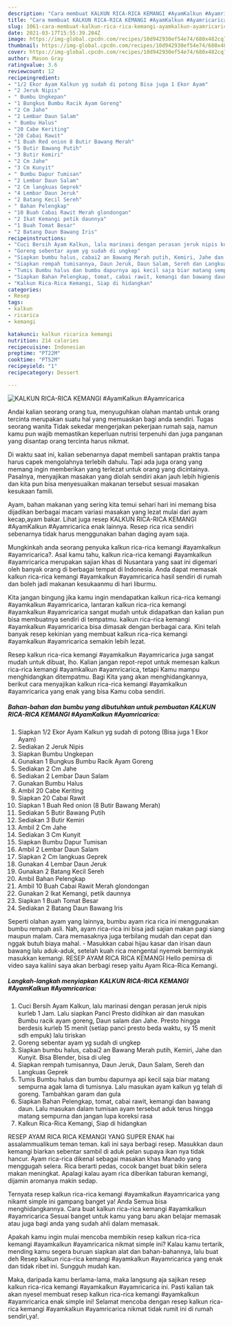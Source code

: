 ```yaml
---
description: "Cara membuat KALKUN RICA-RICA KEMANGI #AyamKalkun #Ayamricarica yang lezat Untuk Jualan"
title: "Cara membuat KALKUN RICA-RICA KEMANGI #AyamKalkun #Ayamricarica yang lezat Untuk Jualan"
slug: 1061-cara-membuat-kalkun-rica-rica-kemangi-ayamkalkun-ayamricarica-yang-lezat-untuk-jualan
date: 2021-03-17T15:55:39.204Z
image: https://img-global.cpcdn.com/recipes/10d942930ef54e74/680x482cq70/kalkun-rica-rica-kemangi-ayamkalkun-ayamricarica-foto-resep-utama.jpg
thumbnail: https://img-global.cpcdn.com/recipes/10d942930ef54e74/680x482cq70/kalkun-rica-rica-kemangi-ayamkalkun-ayamricarica-foto-resep-utama.jpg
cover: https://img-global.cpcdn.com/recipes/10d942930ef54e74/680x482cq70/kalkun-rica-rica-kemangi-ayamkalkun-ayamricarica-foto-resep-utama.jpg
author: Mason Gray
ratingvalue: 3.6
reviewcount: 12
recipeingredient:
- "1/2 Ekor Ayam Kalkun yg sudah di potong Bisa juga 1 Ekor Ayam"
- "2 Jeruk Nipis"
- " Bumbu Ungkepan"
- "1 Bungkus Bumbu Racik Ayam Goreng"
- "2 Cm Jahe"
- "2 Lembar Daun Salam"
- " Bumbu Halus"
- "20 Cabe Keriting"
- "20 Cabai Rawit"
- "1 Buah Red onion 8 Butir Bawang Merah"
- "5 Butir Bawang Putih"
- "3 Butir Kemiri"
- "2 Cm Jahe"
- "3 Cm Kunyit"
- " Bumbu Dapur Tumisan"
- "2 Lembar Daun Salam"
- "2 Cm langkuas Geprek"
- "4 Lembar Daun Jeruk"
- "2 Batang Kecil Sereh"
- " Bahan Pelengkap"
- "10 Buah Cabai Rawit Merah glondongan"
- "2 Ikat Kemangi petik daunnya"
- "1 Buah Tomat Besar"
- "2 Batang Daun Bawang Iris"
recipeinstructions:
- "Cuci Bersih Ayam Kalkun, lalu marinasi dengan perasan jeruk nipis kurleb 1 Jam. Lalu siapkan Panci Presto didihkan air dan masukan Bumbu racik ayam goreng, Daun salam dan Jahe. Presto hingga berdesis kurleb 15 menit (setiap panci presto beda waktu, sy 15 menit sdh empuk) lalu tiriskan"
- "Goreng sebentar ayam yg sudah di ungkep"
- "Siapkan bumbu halus, cabai2 an Bawang Merah putih, Kemiri, Jahe dan Kunyit. Bisa Blender, bisa di uleg"
- "Siapkan rempah tumisannya, Daun Jeruk, Daun Salam, Sereh dan Langkuas Geprek"
- "Tumis Bumbu halus dan bumbu dapurnya api kecil saja biar matang sempurna agak lama di tumisnya. Lalu masukan ayam kalkun yg telah di goreng. Tambahkan garam dan gula"
- "Siapkan Bahan Pelengkap, tomat, cabai rawit, kemangi dan bawang daun. Lalu masukan dalam tumisan ayam tersebut aduk terus hingga matang sempurna dan jangan lupa koreksi rasa"
- "Kalkun Rica-Rica Kemangi, Siap di hidangkan"
categories:
- Resep
tags:
- kalkun
- ricarica
- kemangi

katakunci: kalkun ricarica kemangi 
nutrition: 214 calories
recipecuisine: Indonesian
preptime: "PT22M"
cooktime: "PT52M"
recipeyield: "1"
recipecategory: Dessert

---
```



![KALKUN RICA-RICA KEMANGI #AyamKalkun #Ayamricarica](https://img-global.cpcdn.com/recipes/10d942930ef54e74/680x482cq70/kalkun-rica-rica-kemangi-ayamkalkun-ayamricarica-foto-resep-utama.jpg)

Andai kalian seorang orang tua, menyuguhkan olahan mantab untuk orang tercinta merupakan suatu hal yang memuaskan bagi anda sendiri. Tugas seorang  wanita Tidak sekedar mengerjakan pekerjaan rumah saja, namun kamu pun wajib memastikan keperluan nutrisi terpenuhi dan juga panganan yang disantap orang tercinta harus nikmat.

Di waktu  saat ini, kalian sebenarnya dapat membeli santapan praktis tanpa harus capek mengolahnya terlebih dahulu. Tapi ada juga orang yang memang ingin memberikan yang terlezat untuk orang yang dicintainya. Pasalnya, menyajikan masakan yang diolah sendiri akan jauh lebih higienis dan kita pun bisa menyesuaikan makanan tersebut sesuai masakan kesukaan famili. 

Ayam, bahan makanan yang sering kita temui sehari hari ini memang bisa dijadikan berbagai macam variasi masakan yang lezat mulai dari ayam kecap,ayam bakar. Lihat juga resep KALKUN RICA-RICA KEMANGI #AyamKalkun #Ayamricarica enak lainnya. Resep rica rica sendiri sebenarnya tidak harus menggunakan bahan daging ayam saja.

Mungkinkah anda seorang penyuka kalkun rica-rica kemangi #ayamkalkun #ayamricarica?. Asal kamu tahu, kalkun rica-rica kemangi #ayamkalkun #ayamricarica merupakan sajian khas di Nusantara yang saat ini digemari oleh banyak orang di berbagai tempat di Indonesia. Anda dapat memasak kalkun rica-rica kemangi #ayamkalkun #ayamricarica hasil sendiri di rumah dan boleh jadi makanan kesukaanmu di hari liburmu.

Kita jangan bingung jika kamu ingin mendapatkan kalkun rica-rica kemangi #ayamkalkun #ayamricarica, lantaran kalkun rica-rica kemangi #ayamkalkun #ayamricarica sangat mudah untuk didapatkan dan kalian pun bisa membuatnya sendiri di tempatmu. kalkun rica-rica kemangi #ayamkalkun #ayamricarica bisa dimasak dengan berbagai cara. Kini telah banyak resep kekinian yang membuat kalkun rica-rica kemangi #ayamkalkun #ayamricarica semakin lebih lezat.

Resep kalkun rica-rica kemangi #ayamkalkun #ayamricarica juga sangat mudah untuk dibuat, lho. Kalian jangan repot-repot untuk memesan kalkun rica-rica kemangi #ayamkalkun #ayamricarica, tetapi Kamu mampu menghidangkan ditempatmu. Bagi Kita yang akan menghidangkannya, berikut cara menyajikan kalkun rica-rica kemangi #ayamkalkun #ayamricarica yang enak yang bisa Kamu coba sendiri.

<!--inarticleads1-->

##### Bahan-bahan dan bumbu yang dibutuhkan untuk pembuatan KALKUN RICA-RICA KEMANGI #AyamKalkun #Ayamricarica:

1. Siapkan 1/2 Ekor Ayam Kalkun yg sudah di potong (Bisa juga 1 Ekor Ayam)
1. Sediakan 2 Jeruk Nipis
1. Siapkan  Bumbu Ungkepan
1. Gunakan 1 Bungkus Bumbu Racik Ayam Goreng
1. Sediakan 2 Cm Jahe
1. Sediakan 2 Lembar Daun Salam
1. Gunakan  Bumbu Halus
1. Ambil 20 Cabe Keriting
1. Siapkan 20 Cabai Rawit
1. Siapkan 1 Buah Red onion (8 Butir Bawang Merah)
1. Sediakan 5 Butir Bawang Putih
1. Sediakan 3 Butir Kemiri
1. Ambil 2 Cm Jahe
1. Sediakan 3 Cm Kunyit
1. Siapkan  Bumbu Dapur Tumisan
1. Ambil 2 Lembar Daun Salam
1. Siapkan 2 Cm langkuas Geprek
1. Gunakan 4 Lembar Daun Jeruk
1. Gunakan 2 Batang Kecil Sereh
1. Ambil  Bahan Pelengkap
1. Ambil 10 Buah Cabai Rawit Merah glondongan
1. Gunakan 2 Ikat Kemangi, petik daunnya
1. Siapkan 1 Buah Tomat Besar
1. Sediakan 2 Batang Daun Bawang Iris


Seperti olahan ayam yang lainnya, bumbu ayam rica rica ini menggunakan bumbu rempah asli. Nah, ayam rica-rica ini bisa jadi sajian makan pagi siang maupun malam. Cara memasaknya juga terbilang mudah dan cepat dan nggak butuh biaya mahal. - Masukkan cabai hijau kasar dan irisan daun bawang lalu aduk-aduk, setelah kuah rica mengental nyemek berminyak masukkan kemangi. RESEP AYAM RICA RICA KEMANGI Hello pemirsa di video saya kaliini saya akan berbagi resep yaitu Ayam Rica-Rica Kemangi. 

<!--inarticleads2-->

##### Langkah-langkah menyiapkan KALKUN RICA-RICA KEMANGI #AyamKalkun #Ayamricarica:

1. Cuci Bersih Ayam Kalkun, lalu marinasi dengan perasan jeruk nipis kurleb 1 Jam. Lalu siapkan Panci Presto didihkan air dan masukan Bumbu racik ayam goreng, Daun salam dan Jahe. Presto hingga berdesis kurleb 15 menit (setiap panci presto beda waktu, sy 15 menit sdh empuk) lalu tiriskan
1. Goreng sebentar ayam yg sudah di ungkep
1. Siapkan bumbu halus, cabai2 an Bawang Merah putih, Kemiri, Jahe dan Kunyit. Bisa Blender, bisa di uleg
1. Siapkan rempah tumisannya, Daun Jeruk, Daun Salam, Sereh dan Langkuas Geprek
1. Tumis Bumbu halus dan bumbu dapurnya api kecil saja biar matang sempurna agak lama di tumisnya. Lalu masukan ayam kalkun yg telah di goreng. Tambahkan garam dan gula
1. Siapkan Bahan Pelengkap, tomat, cabai rawit, kemangi dan bawang daun. Lalu masukan dalam tumisan ayam tersebut aduk terus hingga matang sempurna dan jangan lupa koreksi rasa
1. Kalkun Rica-Rica Kemangi, Siap di hidangkan


RESEP AYAM RICA RICA KEMANGI YANG SUPER ENAK hai assalammualikum teman teman. kali ini saya berbagi resep. Masukkan daun kemangi biarkan sebentar sambil di aduk pelan supaya ikan nya tidak hancur. Ayam rica-rica dikenal sebagai masakan khas Manado yang menggugah selera. Rica berarti pedas, cocok banget buat bikin selera makan meningkat. Apalagi kalau ayam rica diberikan taburan kemangi, dijamin aromanya makin sedap. 

Ternyata resep kalkun rica-rica kemangi #ayamkalkun #ayamricarica yang nikamt simple ini gampang banget ya! Anda Semua bisa menghidangkannya. Cara buat kalkun rica-rica kemangi #ayamkalkun #ayamricarica Sesuai banget untuk kamu yang baru akan belajar memasak atau juga bagi anda yang sudah ahli dalam memasak.

Apakah kamu ingin mulai mencoba membikin resep kalkun rica-rica kemangi #ayamkalkun #ayamricarica nikmat simple ini? Kalau kamu tertarik, mending kamu segera buruan siapkan alat dan bahan-bahannya, lalu buat deh Resep kalkun rica-rica kemangi #ayamkalkun #ayamricarica yang enak dan tidak ribet ini. Sungguh mudah kan. 

Maka, daripada kamu berlama-lama, maka langsung aja sajikan resep kalkun rica-rica kemangi #ayamkalkun #ayamricarica ini. Pasti kalian tak akan nyesel membuat resep kalkun rica-rica kemangi #ayamkalkun #ayamricarica enak simple ini! Selamat mencoba dengan resep kalkun rica-rica kemangi #ayamkalkun #ayamricarica nikmat tidak rumit ini di rumah sendiri,ya!.

